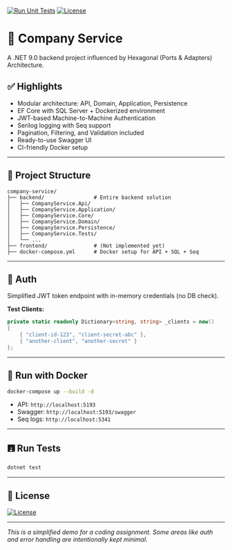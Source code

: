 [![Run Unit Tests](https://github.com/ivanhoe-k/company-service/actions/workflows/backend_unit_tests_ci.yml/badge.svg)](https://github.com/ivanhoe-k/company-service/actions/workflows/backend_unit_tests_ci.yml)
[![License](https://img.shields.io/badge/License-Apache_2.0-blue.svg)](https://opensource.org/licenses/Apache-2.0)

# 📘 Company Service

A .NET 9.0 backend project influenced by Hexagonal (Ports & Adapters) Architecture. 

## ✅ Highlights

- Modular architecture: API, Domain, Application, Persistence
- EF Core with SQL Server + Dockerized environment
- JWT-based Machine-to-Machine Authentication
- Serilog logging with Seq support
- Pagination, Filtering, and Validation included
- Ready-to-use Swagger UI
- CI-friendly Docker setup

---

## 📂 Project Structure

```
company-service/
├── backend/                # Entire backend solution
│   ├── CompanyService.Api/
│   ├── CompanyService.Application/
│   ├── CompanyService.Core/
│   ├── CompanyService.Domain/
│   ├── CompanyService.Persistence/
│   ├── CompanyService.Tests/
│   └── ...
├── frontend/               # (Not implemented yet)
├── docker-compose.yml      # Docker setup for API + SQL + Seq
```

---

## 🔐 Auth

Simplified JWT token endpoint with in-memory credentials (no DB check).

**Test Clients:**

```csharp
private static readonly Dictionary<string, string> _clients = new()
{
    { "client-id-123", "client-secret-abc" },
    { "another-client", "another-secret" }
};
```

---

## 🚀 Run with Docker

```bash
docker-compose up --build -d
```

- API: `http://localhost:5193`
- Swagger: `http://localhost:5193/swagger`
- Seq logs: `http://localhost:5341`

---

## 🖪 Run Tests

```bash
dotnet test
```

---

## 📜 License

[![License](https://img.shields.io/badge/License-Apache_2.0-blue.svg)](https://opensource.org/licenses/Apache-2.0)

---

*This is a simplified demo for a coding assignment. Some areas like auth and error handling are intentionally kept minimal.*

